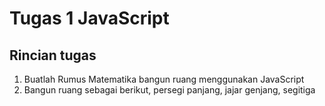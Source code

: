 # Tugas 1 JavaScript

## Rincian tugas 
1. Buatlah Rumus Matematika bangun ruang menggunakan JavaScript
2. Bangun ruang sebagai berikut, persegi panjang, jajar genjang, segitiga

